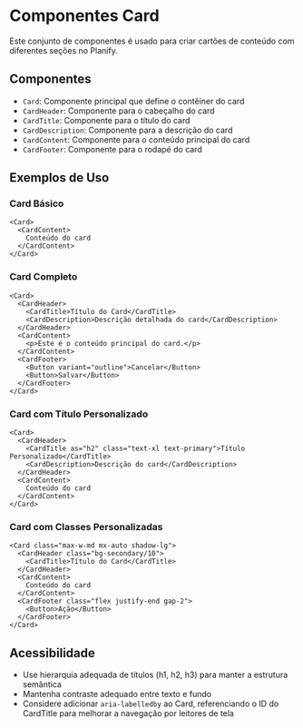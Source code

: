 # Componentes Card

Este conjunto de componentes é usado para criar cartões de conteúdo com diferentes seções no Planify.

## Componentes

- `Card`: Componente principal que define o contêiner do card
- `CardHeader`: Componente para o cabeçalho do card
- `CardTitle`: Componente para o título do card
- `CardDescription`: Componente para a descrição do card
- `CardContent`: Componente para o conteúdo principal do card
- `CardFooter`: Componente para o rodapé do card

## Exemplos de Uso

### Card Básico

```vue
<Card>
  <CardContent>
    Conteúdo do card
  </CardContent>
</Card>
```

### Card Completo

```vue
<Card>
  <CardHeader>
    <CardTitle>Título do Card</CardTitle>
    <CardDescription>Descrição detalhada do card</CardDescription>
  </CardHeader>
  <CardContent>
    <p>Este é o conteúdo principal do card.</p>
  </CardContent>
  <CardFooter>
    <Button variant="outline">Cancelar</Button>
    <Button>Salvar</Button>
  </CardFooter>
</Card>
```

### Card com Título Personalizado

```vue
<Card>
  <CardHeader>
    <CardTitle as="h2" class="text-xl text-primary">Título Personalizado</CardTitle>
    <CardDescription>Descrição do card</CardDescription>
  </CardHeader>
  <CardContent>
    Conteúdo do card
  </CardContent>
</Card>
```

### Card com Classes Personalizadas

```vue
<Card class="max-w-md mx-auto shadow-lg">
  <CardHeader class="bg-secondary/10">
    <CardTitle>Título do Card</CardTitle>
  </CardHeader>
  <CardContent>
    Conteúdo do card
  </CardContent>
  <CardFooter class="flex justify-end gap-2">
    <Button>Ação</Button>
  </CardFooter>
</Card>
```

## Acessibilidade

- Use hierarquia adequada de títulos (h1, h2, h3) para manter a estrutura semântica
- Mantenha contraste adequado entre texto e fundo
- Considere adicionar `aria-labelledby` ao Card, referenciando o ID do CardTitle para melhorar a navegação por leitores de tela
